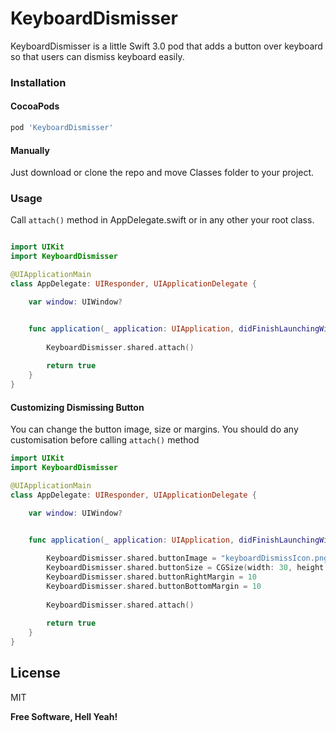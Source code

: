 # KeyboardDismisser
KeyboardDismisser is a little Swift 3.0 pod that adds a button over keyboard so that users can dismiss keyboard easily.

### Installation

#### CocoaPods
```sh
pod 'KeyboardDismisser'
```
#### Manually
Just download or clone the repo and move Classes folder to your project.

### Usage
Call ```attach()``` method in AppDelegate.swift or in any other your root class.
```swift

import UIKit
import KeyboardDismisser

@UIApplicationMain
class AppDelegate: UIResponder, UIApplicationDelegate {

    var window: UIWindow?


    func application(_ application: UIApplication, didFinishLaunchingWithOptions launchOptions: [UIApplicationLaunchOptionsKey: Any]?) -> Bool {
        
        KeyboardDismisser.shared.attach()
        
        return true
    }
}
```

#### Customizing Dismissing Button
You can change the button image, size or margins. You should do any customisation before calling ```attach()``` method
```swift
import UIKit
import KeyboardDismisser

@UIApplicationMain
class AppDelegate: UIResponder, UIApplicationDelegate {

    var window: UIWindow?


    func application(_ application: UIApplication, didFinishLaunchingWithOptions launchOptions: [UIApplicationLaunchOptionsKey: Any]?) -> Bool {
        
        KeyboardDismisser.shared.buttonImage = "keyboardDismissIcon.png"
        KeyboardDismisser.shared.buttonSize = CGSize(width: 30, height: 30)
        KeyboardDismisser.shared.buttonRightMargin = 10
        KeyboardDismisser.shared.buttonBottomMargin = 10
        
        KeyboardDismisser.shared.attach()
        
        return true
    }
}
```



License
----
MIT

**Free Software, Hell Yeah!**